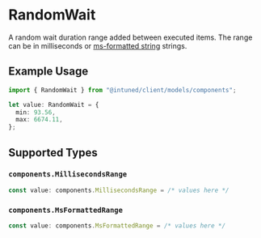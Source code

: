 # RandomWait

A random wait duration range added between executed items. The range can be in milliseconds or [ms-formatted string](https://github.com/vercel/ms) strings.

## Example Usage

```typescript
import { RandomWait } from "@intuned/client/models/components";

let value: RandomWait = {
  min: 93.56,
  max: 6674.11,
};
```

## Supported Types

### `components.MillisecondsRange`

```typescript
const value: components.MillisecondsRange = /* values here */
```

### `components.MsFormattedRange`

```typescript
const value: components.MsFormattedRange = /* values here */
```

